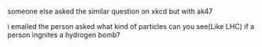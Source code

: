someone else asked the similar question on xkcd but with ak47

i emailed the person asked what kind of particles can you see(Like LHC) if a person ingnites a hydrogen bomb?

